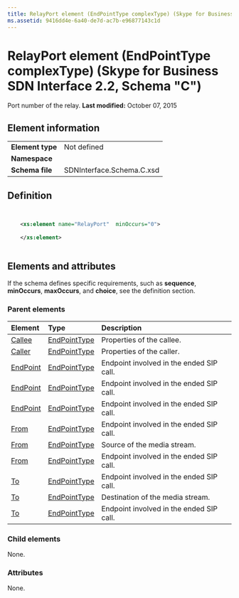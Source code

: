 ```yaml
---
title: RelayPort element (EndPointType complexType) (Skype for Business SDN Interface 2.2, Schema "C")
ms.assetid: 9416dd4e-6a40-de7d-ac7b-e96877143c1d
---
```



# RelayPort element (EndPointType complexType) (Skype for Business SDN Interface 2.2, Schema "C")
Port number of the relay. 
 **Last modified:** October 07, 2015
  
    
    


## Element information


|||
|:-----|:-----|
|**Element type**|Not defined |
|**Namespace**||
|**Schema file**|SDNInterface.Schema.C.xsd |
   

## Definition


```XML


    <xs:element name="RelayPort"  minOccurs="0">
    
    </xs:element>
  
```


## Elements and attributes

If the schema defines specific requirements, such as **sequence**, **minOccurs**, **maxOccurs**, and **choice**, see the definition section. 
  
    
    

### Parent elements



|**Element**|**Type**|**Description**|
|:-----|:-----|:-----|
| [Callee](callee-element.md)| [EndPointType](endpointtype-complextype.md)|Properties of the callee. |
| [Caller](caller-element.md)| [EndPointType](endpointtype-complextype.md)|Properties of the caller. |
| [EndPoint](endpoint-element-errortype-complextype.md)| [EndPointType](endpointtype-complextype.md)|Endpoint involved in the ended SIP call. |
| [EndPoint](endpoint-element-endedtype-complextype.md)| [EndPointType](endpointtype-complextype.md)|Endpoint involved in the ended SIP call. |
| [EndPoint](endpoint-element-byetype-complextype.md)| [EndPointType](endpointtype-complextype.md)|Endpoint involved in the ended SIP call. |
| [From](from-element-endedtype-complextype.md)| [EndPointType](endpointtype-complextype.md)|Endpoint involved in the ended SIP call. |
| [From](from-element-startorupdatetype-complextype.md)| [EndPointType](endpointtype-complextype.md)|Source of the media stream. |
| [From](from-element-errortype-complextype.md)| [EndPointType](endpointtype-complextype.md)|Endpoint involved in the ended SIP call. |
| [To](to-element-endedtype-complextype.md)| [EndPointType](endpointtype-complextype.md)|Endpoint involved in the ended SIP call. |
| [To](to-element-startorupdatetype-complextype.md)| [EndPointType](endpointtype-complextype.md)|Destination of the media stream. |
| [To](to-element-errortype-complextype.md)| [EndPointType](endpointtype-complextype.md)|Endpoint involved in the ended SIP call. |
   

### Child elements

None. 
  
    
    

### Attributes

None. 
  
    
    

